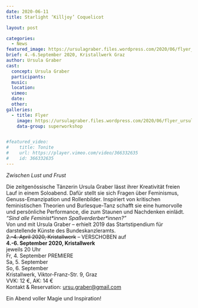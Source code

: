 ```yaml
---
date: 2020-06-11
title: Starlight ‘Killjoy’ Coquelicot

layout: post

categories:
  - News
featured_image: https://ursulagraber.files.wordpress.com/2020/06/flyer_ursula_02_final.jpg
brief: 4.-6.September 2020, Kristallwerk Graz
author: Ursula Graber
cast:
  concept: Ursula Graber
  participants:
  music:
  location:
  vimeo:
  date:
  other:
galleries:
  - title: Flyer
    image: https://ursulagraber.files.wordpress.com/2020/06/flyer_ursula_02_final.jpg
    data-group: superworkshop


#featured_video:
#    title: Tonite
#    url: https://player.vimeo.com/video/366332635
#    id: 366332635
---
```



*Zwischen Lust und Frust*

Die zeitgenössische Tänzerin Ursula Graber lässt ihrer Kreativität freien Lauf in einem Soloabend. Dafür stellt sie sich Fragen über Feminismus, Genuss-Emanzipation und Rollenbilder.
Inspiriert von kritischen feministischen Theorien und Burlesque-Tanz schafft sie eine humorvolle und persönliche Performance, die zum Staunen und Nachdenken einlädt.  
*“Sind alle Feminist\*innen Spaßverderber\*innen?”<br />*
Von und mit Ursula Graber – erhielt 2019 das Startstipendium für darstellende Künste des Bundeskanzleramts.<br />
<del>2.-4. April 2020, Kristallwerk</del> – VERSCHOBEN auf<br />
**4.-6. September 2020, Kristallwerk<br />**
jeweils 20 Uhr<br />
Fr, 4. September PREMIERE<br />
Sa, 5. September<br />
So, 6. September<br />
Kristallwerk, Viktor-Franz-Str. 9, Graz<br />
VVK: 12 €, AK: 14 €<br />
Kontakt & Reservation: ursu.graber@gmail.com<br />


<!--plop-->

Ein Abend voller Magie und Inspiration!


<!--[![Totem](https://i.vimeocdn.com/video/746500438_640.jpg)](https://player.vimeo.com/video/306702195)-->
